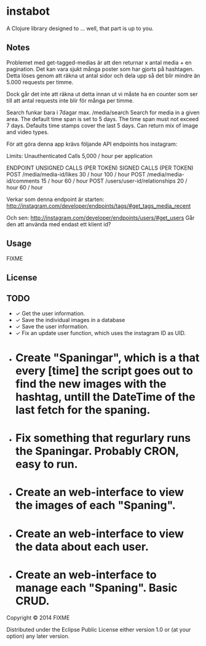 # instabot

A Clojure library designed to ... well, that part is up to you.

## Notes

Problemet med get-tagged-medias är att den returnar x antal media + en pagination. Det kan vara sjukt många poster som har gjorts på hashtagen. Detta löses genom att räkna ut antal sidor och dela upp så det blir mindre än 5.000 requests per timme.

Dock går det inte att räkna ut detta innan ut vi måste ha en counter som ser till att antal requests inte blir för många per timme.


Search funkar bara i 7dagar max.
/media/search
Search for media in a given area. The default time span is set to 5 days. The time span must not exceed 7 days. Defaults time stamps cover the last 5 days. Can return mix of image and video types.



För att göra denna app krävs följande API endpoints hos instagram:


Limits:
Unauthenticated Calls	5,000 / hour per application

ENDPOINT	UNSIGNED CALLS (PER TOKEN)	SIGNED CALLS (PER TOKEN)
POST /media/media-id/likes	30 / hour	100 / hour
POST /media/media-id/comments	15 / hour	60 / hour
POST /users/user-id/relationships	20 / hour	60 / hour


Verkar som denna endpoint är starten: http://instagram.com/developer/endpoints/tags/#get_tags_media_recent


Och sen: http://instagram.com/developer/endpoints/users/#get_users
Går den att använda med endast ett klient id?


## Usage

FIXME

## License

## TODO

- ✓ Get the user information.
- ✓ Save the individual images in a database
- ✓ Save the user information.
- ✓ Fix an update user function, which uses the instagram ID as UID.
- # Create "Spaningar", which is a that every [time] the script goes out to find the new images with the hashtag, untill the DateTime of the last fetch for the spaning.
- # Fix something that regurlary runs the Spaningar. Probably CRON, easy to run.
- # Create an web-interface to view the images of each "Spaning".
- # Create an web-interface to view the data about each user.
- # Create an web-interface to manage each "Spaning". Basic CRUD.


Copyright © 2014 FIXME

Distributed under the Eclipse Public License either version 1.0 or (at
your option) any later version.

